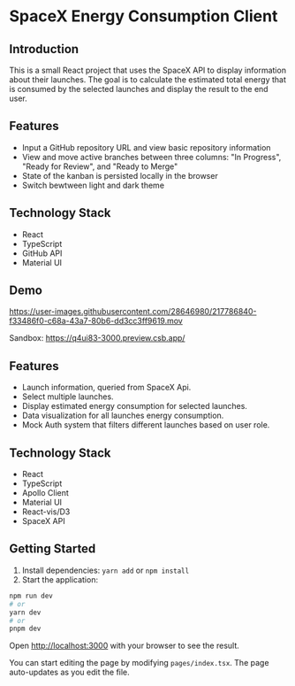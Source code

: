 # SpaceX Energy Consumption Client
## Introduction
This is a small React project that uses the SpaceX API to display information about their launches. The goal is to calculate the estimated total energy that is consumed by the selected launches and display the result to the end user.

## Features
- Input a GitHub repository URL and view basic repository information
- View and move active branches between three columns: "In Progress", "Ready for Review", and "Ready to Merge"
- State of the kanban is persisted locally in the browser
- Switch bewtween light and dark theme

## Technology Stack
- React
- TypeScript
- GitHub API
- Material UI


## Demo

https://user-images.githubusercontent.com/28646980/217786840-f33486f0-c68a-43a7-80b6-dd3cc3ff9619.mov

Sandbox: https://q4ui83-3000.preview.csb.app/

## Features
- Launch information, queried from SpaceX Api.
- Select multiple launches.
- Display estimated energy consumption for selected launches.
- Data visualization for all launches energy consumption.
- Mock Auth system that filters different launches based on user role.



## Technology Stack
- React
- TypeScript
- Apollo Client
- Material UI
- React-vis/D3
- SpaceX API


## Getting Started

1. Install dependencies: `yarn add` or `npm install`
2. Start the application:

```bash
npm run dev
# or
yarn dev
# or
pnpm dev
```

Open [http://localhost:3000](http://localhost:3000) with your browser to see the result.

You can start editing the page by modifying `pages/index.tsx`. The page auto-updates as you edit the file.




